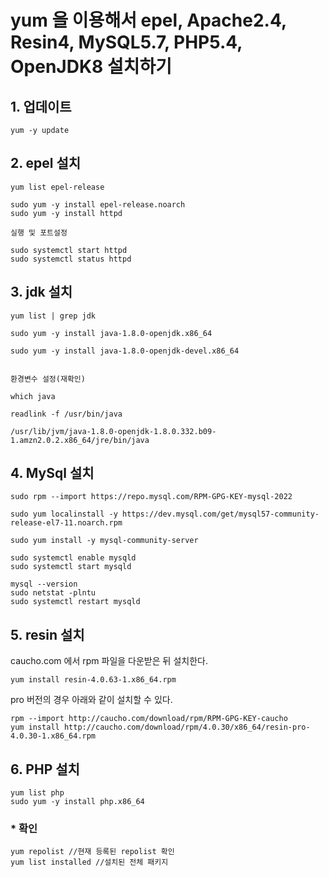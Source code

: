 # yum 을 이용해서  epel, Apache2.4, Resin4, MySQL5.7, PHP5.4, OpenJDK8 설치하기

## 1. 업데이트

	yum -y update

## 2. epel 설치
	yum list epel-release

	sudo yum -y install epel-release.noarch
	sudo yum -y install httpd

	실행 및 포트설정

	sudo systemctl start httpd
	sudo systemctl status httpd


## 3. jdk 설치

	yum list | grep jdk

	sudo yum -y install java-1.8.0-openjdk.x86_64

	sudo yum -y install java-1.8.0-openjdk-devel.x86_64


	환경변수 설정(재확인)

	which java

	readlink -f /usr/bin/java

	/usr/lib/jvm/java-1.8.0-openjdk-1.8.0.332.b09-1.amzn2.0.2.x86_64/jre/bin/java
	

## 4. MySql 설치

	sudo rpm --import https://repo.mysql.com/RPM-GPG-KEY-mysql-2022

	sudo yum localinstall -y https://dev.mysql.com/get/mysql57-community-release-el7-11.noarch.rpm

	sudo yum install -y mysql-community-server

	sudo systemctl enable mysqld
	sudo systemctl start mysqld

	mysql --version
	sudo netstat -plntu 
	sudo systemctl restart mysqld



## 5. resin 설치

caucho.com 에서 rpm 파일을 다운받은 뒤 설치한다.

	yum install resin-4.0.63-1.x86_64.rpm
pro 버전의 경우 아래와 같이 설치할 수 있다.

	rpm --import http://caucho.com/download/rpm/RPM-GPG-KEY-caucho
	yum install http://caucho.com/download/rpm/4.0.30/x86_64/resin-pro-4.0.30-1.x86_64.rpm


## 6. PHP 설치

	yum list php
	sudo yum -y install php.x86_64


### * 확인

	yum repolist //현재 등록된 repolist 확인
	yum list installed //설치된 전체 패키지

